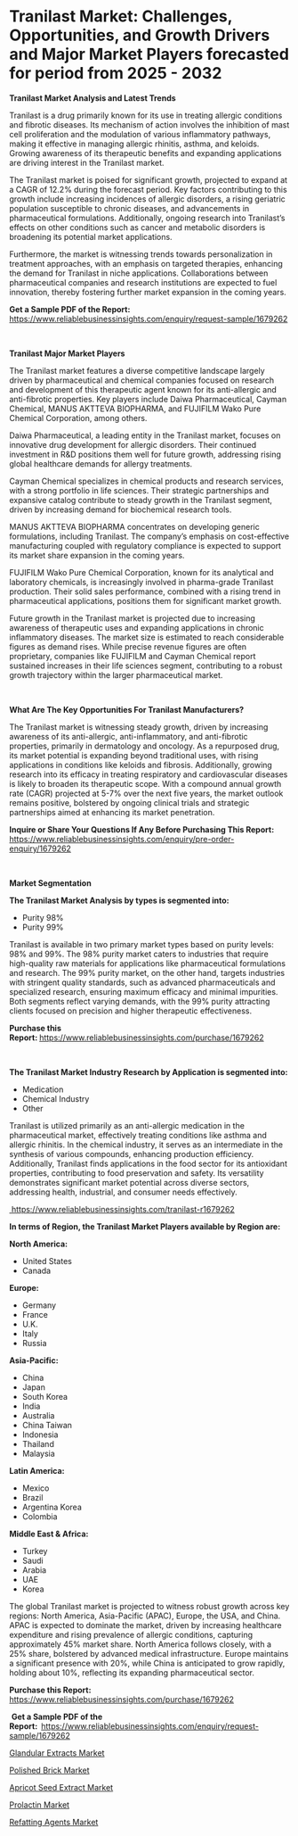 <p><h1>Tranilast Market: Challenges, Opportunities, and Growth Drivers and Major Market Players forecasted for period from 2025 - 2032</h1></p><p><strong>Tranilast Market Analysis and Latest Trends</strong></p>
<p><p>Tranilast is a drug primarily known for its use in treating allergic conditions and fibrotic diseases. Its mechanism of action involves the inhibition of mast cell proliferation and the modulation of various inflammatory pathways, making it effective in managing allergic rhinitis, asthma, and keloids. Growing awareness of its therapeutic benefits and expanding applications are driving interest in the Tranilast market.</p><p>The Tranilast market is poised for significant growth, projected to expand at a CAGR of 12.2% during the forecast period. Key factors contributing to this growth include increasing incidences of allergic disorders, a rising geriatric population susceptible to chronic diseases, and advancements in pharmaceutical formulations. Additionally, ongoing research into Tranilast’s effects on other conditions such as cancer and metabolic disorders is broadening its potential market applications. </p><p>Furthermore, the market is witnessing trends towards personalization in treatment approaches, with an emphasis on targeted therapies, enhancing the demand for Tranilast in niche applications. Collaborations between pharmaceutical companies and research institutions are expected to fuel innovation, thereby fostering further market expansion in the coming years.</p></p>
<p><strong>Get a Sample PDF of the Report:&nbsp;</strong> <a href="https://www.reliablebusinessinsights.com/enquiry/request-sample/1679262?utm_campaign=1138&utm_medium=2&utm_source=Github&utm_content=ia&utm_term=31032025&utm_id=tranilast">https://www.reliablebusinessinsights.com/enquiry/request-sample/1679262</a></p>
<p>&nbsp;</p>
<p><strong>Tranilast Major Market Players</strong></p>
<p><p>The Tranilast market features a diverse competitive landscape largely driven by pharmaceutical and chemical companies focused on research and development of this therapeutic agent known for its anti-allergic and anti-fibrotic properties. Key players include Daiwa Pharmaceutical, Cayman Chemical, MANUS AKTTEVA BIOPHARMA, and FUJIFILM Wako Pure Chemical Corporation, among others.</p><p>Daiwa Pharmaceutical, a leading entity in the Tranilast market, focuses on innovative drug development for allergic disorders. Their continued investment in R&D positions them well for future growth, addressing rising global healthcare demands for allergy treatments.</p><p>Cayman Chemical specializes in chemical products and research services, with a strong portfolio in life sciences. Their strategic partnerships and expansive catalog contribute to steady growth in the Tranilast segment, driven by increasing demand for biochemical research tools.</p><p>MANUS AKTTEVA BIOPHARMA concentrates on developing generic formulations, including Tranilast. The company’s emphasis on cost-effective manufacturing coupled with regulatory compliance is expected to support its market share expansion in the coming years.</p><p>FUJIFILM Wako Pure Chemical Corporation, known for its analytical and laboratory chemicals, is increasingly involved in pharma-grade Tranilast production. Their solid sales performance, combined with a rising trend in pharmaceutical applications, positions them for significant market growth.</p><p>Future growth in the Tranilast market is projected due to increasing awareness of therapeutic uses and expanding applications in chronic inflammatory diseases. The market size is estimated to reach considerable figures as demand rises. While precise revenue figures are often proprietary, companies like FUJIFILM and Cayman Chemical report sustained increases in their life sciences segment, contributing to a robust growth trajectory within the larger pharmaceutical market.</p></p>
<p>&nbsp;</p>
<p><strong>What Are The Key Opportunities For Tranilast Manufacturers?</strong></p>
<p><p>The Tranilast market is witnessing steady growth, driven by increasing awareness of its anti-allergic, anti-inflammatory, and anti-fibrotic properties, primarily in dermatology and oncology. As a repurposed drug, its market potential is expanding beyond traditional uses, with rising applications in conditions like keloids and fibrosis. Additionally, growing research into its efficacy in treating respiratory and cardiovascular diseases is likely to broaden its therapeutic scope. With a compound annual growth rate (CAGR) projected at 5-7% over the next five years, the market outlook remains positive, bolstered by ongoing clinical trials and strategic partnerships aimed at enhancing its market penetration.</p></p>
<p><strong>Inquire or Share Your Questions If Any Before Purchasing This Report:</strong> <a href="https://www.reliablebusinessinsights.com/enquiry/pre-order-enquiry/1679262?utm_campaign=1138&utm_medium=2&utm_source=Github&utm_content=ia&utm_term=31032025&utm_id=tranilast">https://www.reliablebusinessinsights.com/enquiry/pre-order-enquiry/1679262</a></p>
<p>&nbsp;</p>
<p><strong>Market Segmentation</strong></p>
<p><strong>The Tranilast Market Analysis by types is segmented into:</strong></p>
<p><ul><li>Purity 98%</li><li>Purity 99%</li></ul></p>
<p><p>Tranilast is available in two primary market types based on purity levels: 98% and 99%. The 98% purity market caters to industries that require high-quality raw materials for applications like pharmaceutical formulations and research. The 99% purity market, on the other hand, targets industries with stringent quality standards, such as advanced pharmaceuticals and specialized research, ensuring maximum efficacy and minimal impurities. Both segments reflect varying demands, with the 99% purity attracting clients focused on precision and higher therapeutic effectiveness.</p></p>
<p><strong>Purchase this Report:&nbsp;</strong><a href="https://www.reliablebusinessinsights.com/purchase/1679262?utm_campaign=1138&utm_medium=2&utm_source=Github&utm_content=ia&utm_term=31032025&utm_id=tranilast">https://www.reliablebusinessinsights.com/purchase/1679262</a></p>
<p>&nbsp;</p>
<p><strong>The Tranilast Market Industry Research by Application is segmented into:</strong></p>
<p><ul><li>Medication</li><li>Chemical Industry</li><li>Other</li></ul></p>
<p><p>Tranilast is utilized primarily as an anti-allergic medication in the pharmaceutical market, effectively treating conditions like asthma and allergic rhinitis. In the chemical industry, it serves as an intermediate in the synthesis of various compounds, enhancing production efficiency. Additionally, Tranilast finds applications in the food sector for its antioxidant properties, contributing to food preservation and safety. Its versatility demonstrates significant market potential across diverse sectors, addressing health, industrial, and consumer needs effectively.</p></p>
<p><a href="https://www.reliablebusinessinsights.com/tranilast-r1679262?utm_campaign=1138&utm_medium=2&utm_source=Github&utm_content=ia&utm_term=31032025&utm_id=tranilast">&nbsp;https://www.reliablebusinessinsights.com/tranilast-r1679262</a></p>
<p><strong>In terms of Region, the Tranilast Market Players available by Region are:</strong></p>
<p>
    <p> <strong> North America: </strong>
        <ul>
            <li>United States</li>
            <li>Canada</li>
        </ul>
        </p> 
    <p> <strong> Europe: </strong>
        <ul>
            <li>Germany</li>
            <li>France</li>
            <li>U.K.</li>
            <li>Italy</li>
            <li>Russia</li>
        </ul>
        </p> 
    <p> <strong> Asia-Pacific: </strong>
        <ul>
            <li>China</li>
            <li>Japan</li>
            <li>South Korea</li>
            <li>India</li>
            <li>Australia</li>
            <li>China Taiwan</li>
            <li>Indonesia</li>
            <li>Thailand</li>
            <li>Malaysia</li>
        </ul>
        </p> 
    <p> <strong> Latin America: </strong>
        <ul>
            <li>Mexico</li>
            <li>Brazil</li>
            <li>Argentina Korea</li>
            <li>Colombia</li>
        </ul>
        </p> 
    <p> <strong> Middle East & Africa: </strong>
        <ul>
            <li>Turkey</li>
            <li>Saudi</li>
            <li>Arabia</li>
            <li>UAE</li>
            <li>Korea</li>
        </ul>
    </p>
    </p>
<p><p>The global Tranilast market is projected to witness robust growth across key regions: North America, Asia-Pacific (APAC), Europe, the USA, and China. APAC is expected to dominate the market, driven by increasing healthcare expenditure and rising prevalence of allergic conditions, capturing approximately 45% market share. North America follows closely, with a 25% share, bolstered by advanced medical infrastructure. Europe maintains a significant presence with 20%, while China is anticipated to grow rapidly, holding about 10%, reflecting its expanding pharmaceutical sector.</p></p>
<p><strong>Purchase this Report: </strong><a href="https://www.reliablebusinessinsights.com/purchase/1679262?utm_campaign=1138&utm_medium=2&utm_source=Github&utm_content=ia&utm_term=31032025&utm_id=tranilast">https://www.reliablebusinessinsights.com/purchase/1679262</a></p>
<p>&nbsp;<strong>Get a Sample PDF of the Report:&nbsp;&nbsp;</strong><a href="https://www.reliablebusinessinsights.com/enquiry/request-sample/1679262?utm_campaign=1138&utm_medium=2&utm_source=Github&utm_content=ia&utm_term=31032025&utm_id=tranilast">https://www.reliablebusinessinsights.com/enquiry/request-sample/1679262</a></p>
<p><strong></strong></p>
<p><p><a href="https://github.com/bhuraoutenc8/Market-Research-Report-List-1/blob/main/glandular-extracts-market.md?utm_campaign=1138&utm_medium=2&utm_source=Github&utm_content=ia&utm_term=31032025&utm_id=tranilast">Glandular Extracts Market</a></p><p><a href="https://github.com/guyerkanakwu/Market-Research-Report-List-1/blob/main/polished-brick-market.md?utm_campaign=1138&utm_medium=2&utm_source=Github&utm_content=ia&utm_term=31032025&utm_id=tranilast">Polished Brick Market</a></p><p><a href="https://github.com/tandepinho3p/Market-Research-Report-List-1/blob/main/apricot-seed-extract-market.md?utm_campaign=1138&utm_medium=2&utm_source=Github&utm_content=ia&utm_term=31032025&utm_id=tranilast">Apricot Seed Extract Market</a></p><p><a href="https://github.com/totrisammir/Market-Research-Report-List-1/blob/main/prolactin-market.md?utm_campaign=1138&utm_medium=2&utm_source=Github&utm_content=ia&utm_term=31032025&utm_id=tranilast">Prolactin Market</a></p><p><a href="https://github.com/latilsmickl8/Market-Research-Report-List-1/blob/main/refatting-agents-market.md?utm_campaign=1138&utm_medium=2&utm_source=Github&utm_content=ia&utm_term=31032025&utm_id=tranilast">Refatting Agents Market</a></p></p>